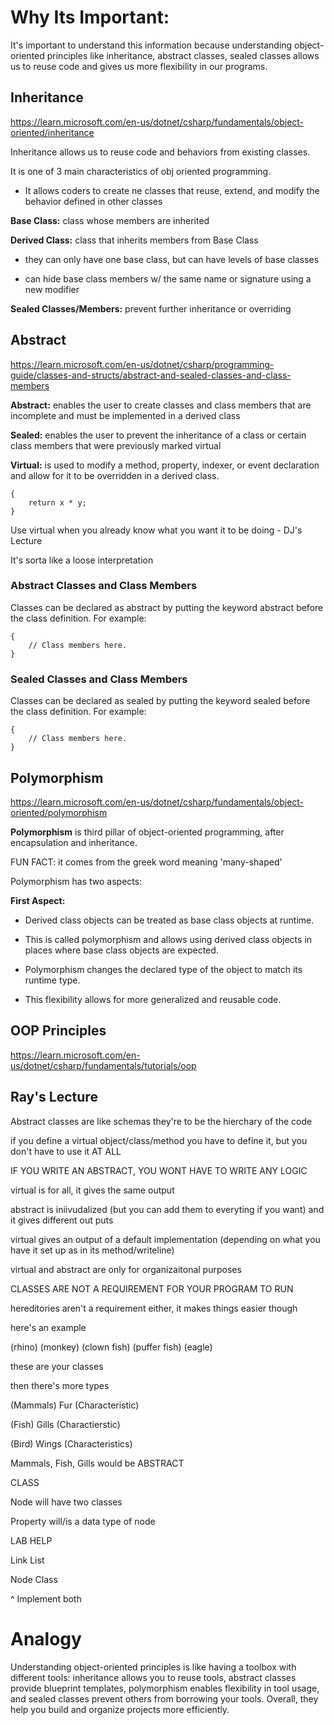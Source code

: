 # Why Its Important: 

It's important to understand this information because understanding object-oriented principles like inheritance, abstract classes, sealed classes allows us to reuse code and gives us more flexibility in our programs.

 

## Inheritance

<https://learn.microsoft.com/en-us/dotnet/csharp/fundamentals/object-oriented/inheritance>

Inheritance allows us to reuse code and behaviors from existing classes.

It is one of 3 main characteristics of obj oriented programming.

- It allows coders to create ne classes that reuse, extend, and modify the behavior defined in other classes

**Base Class:** class whose members are inherited 

**Derived Class:** class that inherits members from Base Class

- they can only have one base class, but can have levels of base classes

- can hide base class members w/ the same name or signature using a new modifier

**Sealed Classes/Members:** prevent further inheritance or overriding

## Abstract

<https://learn.microsoft.com/en-us/dotnet/csharp/programming-guide/classes-and-structs/abstract-and-sealed-classes-and-class-members>

**Abstract:** enables the user to create classes and class members that are incomplete and must be implemented in a derived class

**Sealed:** enables the user to prevent the inheritance of a class or certain class members that were previously marked virtual

**Virtual:**  is used to modify a method, property, indexer, or event declaration and allow for it to be overridden in a derived class.

```public virtual double Area()
{
    return x * y;
}
```

Use virtual when you already know what you want it to be doing - DJ's Lecture

It's sorta like a loose interpretation

### Abstract Classes and Class Members

Classes can be declared as abstract by putting the keyword abstract before the class definition. For example:

```public abstract class A
{
    // Class members here.
}
```

### Sealed Classes and Class Members

Classes can be declared as sealed by putting the keyword sealed before the class definition. For example:

```public sealed class D
{
    // Class members here.
}
```

## Polymorphism

<https://learn.microsoft.com/en-us/dotnet/csharp/fundamentals/object-oriented/polymorphism>

**Polymorphism** is third pillar of object-oriented programming, after encapsulation and inheritance.

FUN FACT: it comes from the greek word meaning 'many-shaped'

Polymorphism has two aspects:

**First Aspect:**

- Derived class objects can be treated as base class objects at runtime.

- This is called polymorphism and allows using derived class objects in places where base class objects are expected.

- Polymorphism changes the declared type of the object to match its runtime type.

- This flexibility allows for more generalized and reusable code.



## OOP Principles
<https://learn.microsoft.com/en-us/dotnet/csharp/fundamentals/tutorials/oop>

## Ray's Lecture

Abstract classes are like schemas
they're to be the hierchary of the code

if you define a virtual object/class/method  you have to define it, but you don't have to use it AT ALL

IF YOU WRITE AN ABSTRACT, YOU WONT HAVE TO WRITE ANY LOGIC

virtual is for all, it gives the same output

abstract is iniivudalized (but you can add them to everyting if you want) and it gives different out puts

virtual gives an output of a default implementation (depending on what you have it set up as in its method/writeline)



virtual and abstract are only for organizaitonal purposes

CLASSES ARE NOT A REQUIREMENT FOR YOUR PROGRAM TO RUN

hereditories aren't a requirement either, it makes things easier though

here's an example

(rhino) (monkey) (clown fish) (puffer fish) (eagle)

these are your classes

then there's more types

(Mammals) 
Fur (Characteristic)

(Fish)
Gills (Charactierstic)

 (Bird)
 Wings (Characteristics)

 Mammals, Fish, Gills would be ABSTRACT 
 
 
 CLASS

 Node will have two classes

 Property will/is a data type of node

 LAB HELP

 Link List

 Node Class

 ^ Implement both 


# Analogy 

Understanding object-oriented principles is like having a toolbox with different tools: inheritance allows you to reuse tools, abstract classes provide blueprint templates, polymorphism enables flexibility in tool usage, and sealed classes prevent others from borrowing your tools. Overall, they help you build and organize projects more efficiently.




